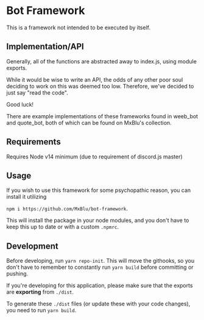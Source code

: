 # Bot Framework

This is a framework not intended to be executed by itself.

## Implementation/API

Generally, all of the functions are abstracted away to index.js, using module exports.

While it would be wise to write an API, the odds of any other poor soul deciding to work on this was deemed too low. Therefore, we've decided to just say "read the code".

Good luck!

There are example implementations of these frameworks found in weeb_bot and quote_bot, both of which can be found on MxBlu's collection.

## Requirements

Requires Node v14 minimum (due to requirement of discord.js master)

## Usage

If you wish to use this framework for some psychopathic reason, you can install it utilizing

`npm i https://github.com/MxBlu/bot-framework`.

This will install the package in your node modules, and you don't have to keep this up to date or with a custom `.npmrc`.

## Development
Before developing, run 
`yarn repo-init`. This will move the githooks, so you don't have to remember to constantly run `yarn build` before committing or pushing.

If you're developing for this application, please make sure that the exports are **exporting** from `./dist`.

To generate these `./dist` files (or update these with your code changes), you need to run `yarn build`.